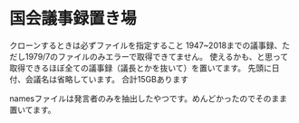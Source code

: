 # 国会議事録置き場
クローンするときは必ずファイルを指定すること
1947~2018までの議事録、ただし1979/7のファイルのみエラーで取得できてません。
使えるかも、と思って取得できるほぼ全ての議事録（議長とかを抜いて）を置いてます。
先頭に日付、会議名は省略しています。
合計15GBあります

namesファイルは発言者のみを抽出したやつです。めんどかったのでそのまま置いてます。
